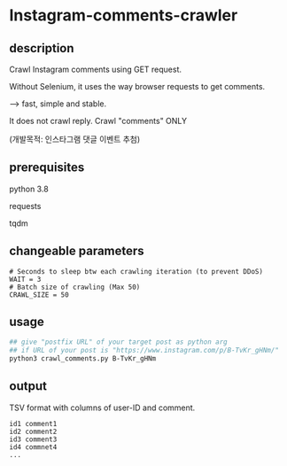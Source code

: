 # Instagram-comments-crawler
## description
Crawl Instagram comments using GET request.

Without Selenium, it uses the way browser requests to get comments. 

--> fast, simple and stable.

It does not crawl reply. Crawl "comments" ONLY

(개발목적: 인스타그램 댓글 이벤트 추첨)

## prerequisites
python 3.8

requests

tqdm

## changeable parameters
```
# Seconds to sleep btw each crawling iteration (to prevent DDoS) 
WAIT = 3
# Batch size of crawling (Max 50)
CRAWL_SIZE = 50
```

## usage

```bash
## give "postfix URL" of your target post as python arg
## if URL of your post is "https://www.instagram.com/p/B-TvKr_gHNm/"
python3 crawl_comments.py B-TvKr_gHNm
```
## output
TSV format with columns of user-ID and comment.

```
id1 comment1
id2 comment2
id3 comment3
id4 commnet4
...
```
